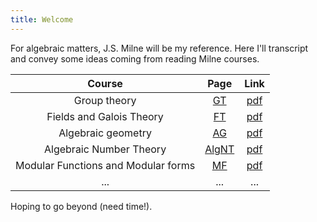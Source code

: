 ```yaml
---
title: Welcome
---
```


For algebraic matters, J.S. Milne will be my reference. Here I'll transcript and convey some ideas coming from reading Milne courses.

| Course | Page | Link |
| :-------------------------------: | :----: | :----: |
| Group theory | [GT](https://www.jmilne.org/math/CourseNotes/gt.html)  | [pdf](https://www.jmilne.org/math/CourseNotes/GT.pdf) |
| Fields and Galois Theory | [FT](https://www.jmilne.org/math/CourseNotes/ft.html) | [pdf](https://www.jmilne.org/math/CourseNotes/FT.pdf) |
| Algebraic geometry | [AG](https://www.jmilne.org/math/CourseNotes/ag.html) | [pdf](https://www.jmilne.org/math/CourseNotes/AG.pdf) |
| Algebraic Number Theory | [AlgNT](https://www.jmilne.org/math/CourseNotes/ant.html) | [pdf](https://www.jmilne.org/math/CourseNotes/ANT.pdf) |
| Modular Functions and Modular forms | [MF](https://www.jmilne.org/math/CourseNotes/mf.html) | [pdf](https://www.jmilne.org/math/CourseNotes/MF.pdf) |
| ... | ... | ... |

Hoping to go beyond (need time!).
